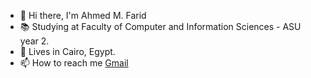 - 👋 Hi there, I'm Ahmed M. Farid
- 📚 Studying at Faculty of Computer and Information Sciences - ASU year 2.
- 📌 Lives in Cairo, Egypt.
- 📫 How to reach me 
  <a href="ahmedmfarid339@gmail.com"> Gmail </a>

<!---
Afar1d/Afar1d is a ✨ special ✨ repository because its `README.md` (this file) appears on your GitHub profile.
You can click the Preview link to take a look at your changes.
--->
